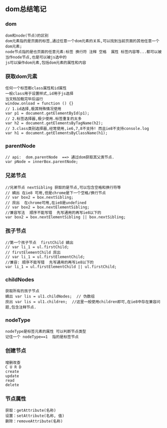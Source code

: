## dom总结笔记

### dom
    dom和node(节点)的区别
	dom元素指的是页面的标签,通过任意一个dom元素的关系,可以找到当前页面的其他任意一个dom元素;
	node节点指的是也页面的任意元素:标签 换行符 注释 空格  属性 标签内容等...都可以被当作node节点,也是可以被js选中的
	js可以操作dom元素,包括dom元素的属性和内容

### 获取dom元素
    任何一个标签都class属性和id属性
    一般class用于设置样式,id用于js选择
    当文档加载完毕后运行
    window.onload = function () {}
    // 1.id选择,极其特殊情况使用
	var p1 = document.getElementById(p1);
	// 2.标签选择器,极少使用.标签重复的太多
	var h2 = document.getElementsByTagName(h2);
	// 3.class类别选择器,经常使用,ie6,7,8不支持! 而且ie8不支持console.log
	var h1 = document.getElementsByClassName(h1);

### parentNode
    // api:  dom.parentNode  ==> 通过dom获取其父类节点.
	var pNode = innerBox.parentNode;

### 兄弟节点
    //兄弟节点 nextSibling 获取的是节点,可以包含空格和换行符等
	// 嫡出 在ie8 可用,但是chrome是下一个空格/换行节点
	// var box2 = box.nextSibling;
	// 庶出  在chrome可用,在ie8是undefined
	// var box2 = box.nextElementSibling;
	//兼容写法  顺序不能写错  先写通用的再写ie8以下的
	var box2 = box.nextElementSibling || box.nextSibling;

### 孩子节点
    //第一个孩子节点  firstChild 嫡出
	// var li_1 = ul.firstChild;
	// firstElementChild 庶出
	// var li_1 = ul.firstElementChild;
	//兼容: 顺序不能写错  先写通用的再写ie8以下的
	var li_1 = ul.firstElementChild || ul.firstChild;

### childNodes
    获取所有的孩子节点
    嫡出 var lis = ul1.childNodes;  // 伪数组
    庶出 var lis = ul1.children;  //这里一般使用children即可,在ie8中存在兼容问题,包含注释节点.

### nodeType
    nodeType是标签元素的属性 可以判断节点类型
    记住一个 nodeType==1  指的是标签节点

### 创建节点
    增删改查
	C U R D
	create
	update
	read
	delete 

### 节点属性
    获取：getAttribute(名称)
	设置：setAttribute(名称, 值)
	删除：removeAttribute(名称)

### 